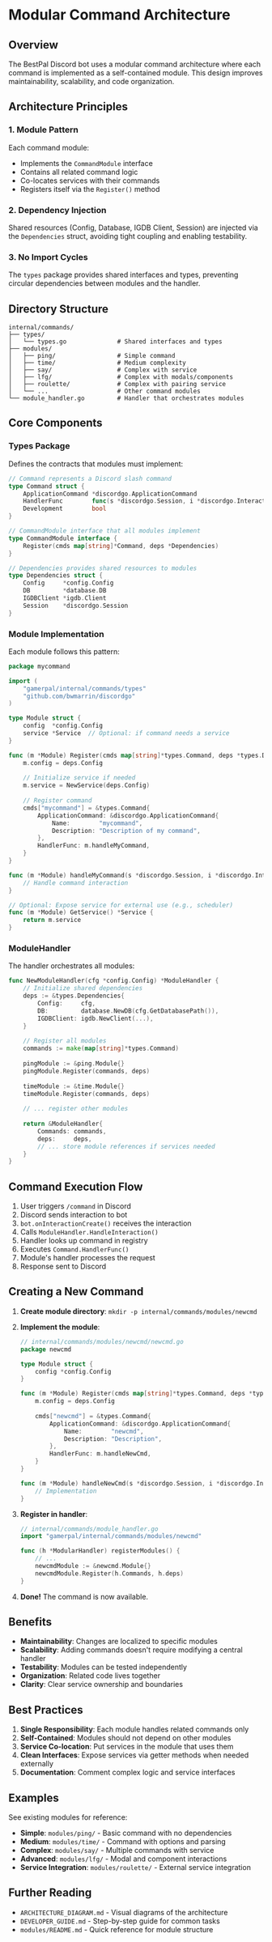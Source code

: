 # Modular Command Architecture

## Overview

The BestPal Discord bot uses a modular command architecture where each command is implemented as a self-contained module. This design improves maintainability, scalability, and code organization.

## Architecture Principles

### 1. Module Pattern
Each command module:
- Implements the `CommandModule` interface
- Contains all related command logic
- Co-locates services with their commands
- Registers itself via the `Register()` method

### 2. Dependency Injection
Shared resources (Config, Database, IGDB Client, Session) are injected via the `Dependencies` struct, avoiding tight coupling and enabling testability.

### 3. No Import Cycles
The `types` package provides shared interfaces and types, preventing circular dependencies between modules and the handler.

## Directory Structure

```
internal/commands/
├── types/
│   └── types.go              # Shared interfaces and types
├── modules/
│   ├── ping/                 # Simple command
│   ├── time/                 # Medium complexity
│   ├── say/                  # Complex with service
│   ├── lfg/                  # Complex with modals/components
│   ├── roulette/             # Complex with pairing service
│   └── ...                   # Other command modules
└── module_handler.go         # Handler that orchestrates modules
```

## Core Components

### Types Package

Defines the contracts that modules must implement:

```go
// Command represents a Discord slash command
type Command struct {
    ApplicationCommand *discordgo.ApplicationCommand
    HandlerFunc        func(s *discordgo.Session, i *discordgo.InteractionCreate)
    Development        bool
}

// CommandModule interface that all modules implement
type CommandModule interface {
    Register(cmds map[string]*Command, deps *Dependencies)
}

// Dependencies provides shared resources to modules
type Dependencies struct {
    Config     *config.Config
    DB         *database.DB
    IGDBClient *igdb.Client
    Session    *discordgo.Session
}
```

### Module Implementation

Each module follows this pattern:

```go
package mycommand

import (
    "gamerpal/internal/commands/types"
    "github.com/bwmarrin/discordgo"
)

type Module struct {
    config  *config.Config
    service *Service  // Optional: if command needs a service
}

func (m *Module) Register(cmds map[string]*types.Command, deps *types.Dependencies) {
    m.config = deps.Config
    
    // Initialize service if needed
    m.service = NewService(deps.Config)
    
    // Register command
    cmds["mycommand"] = &types.Command{
        ApplicationCommand: &discordgo.ApplicationCommand{
            Name:        "mycommand",
            Description: "Description of my command",
        },
        HandlerFunc: m.handleMyCommand,
    }
}

func (m *Module) handleMyCommand(s *discordgo.Session, i *discordgo.InteractionCreate) {
    // Handle command interaction
}

// Optional: Expose service for external use (e.g., scheduler)
func (m *Module) GetService() *Service {
    return m.service
}
```

### ModuleHandler

The handler orchestrates all modules:

```go
func NewModuleHandler(cfg *config.Config) *ModuleHandler {
    // Initialize shared dependencies
    deps := &types.Dependencies{
        Config:     cfg,
        DB:         database.NewDB(cfg.GetDatabasePath()),
        IGDBClient: igdb.NewClient(...),
    }
    
    // Register all modules
    commands := make(map[string]*types.Command)
    
    pingModule := &ping.Module{}
    pingModule.Register(commands, deps)
    
    timeModule := &time.Module{}
    timeModule.Register(commands, deps)
    
    // ... register other modules
    
    return &ModuleHandler{
        Commands: commands,
        deps:     deps,
        // ... store module references if services needed
    }
}
```

## Command Execution Flow

1. User triggers `/command` in Discord
2. Discord sends interaction to bot
3. `bot.onInteractionCreate()` receives the interaction
4. Calls `ModuleHandler.HandleInteraction()`
5. Handler looks up command in registry
6. Executes `Command.HandlerFunc()`
7. Module's handler processes the request
8. Response sent to Discord

## Creating a New Command

1. **Create module directory**: `mkdir -p internal/commands/modules/newcmd`

2. **Implement the module**:
   ```go
   // internal/commands/modules/newcmd/newcmd.go
   package newcmd
   
   type Module struct {
       config *config.Config
   }
   
   func (m *Module) Register(cmds map[string]*types.Command, deps *types.Dependencies) {
       m.config = deps.Config
       
       cmds["newcmd"] = &types.Command{
           ApplicationCommand: &discordgo.ApplicationCommand{
               Name:        "newcmd",
               Description: "Description",
           },
           HandlerFunc: m.handleNewCmd,
       }
   }
   
   func (m *Module) handleNewCmd(s *discordgo.Session, i *discordgo.InteractionCreate) {
       // Implementation
   }
   ```

3. **Register in handler**:
   ```go
   // internal/commands/module_handler.go
   import "gamerpal/internal/commands/modules/newcmd"
   
   func (h *ModularHandler) registerModules() {
       // ...
       newcmdModule := &newcmd.Module{}
       newcmdModule.Register(h.Commands, h.deps)
   }
   ```

4. **Done!** The command is now available.

## Benefits

- **Maintainability**: Changes are localized to specific modules
- **Scalability**: Adding commands doesn't require modifying a central handler
- **Testability**: Modules can be tested independently
- **Organization**: Related code lives together
- **Clarity**: Clear service ownership and boundaries

## Best Practices

1. **Single Responsibility**: Each module handles related commands only
2. **Self-Contained**: Modules should not depend on other modules
3. **Service Co-location**: Put services in the module that uses them
4. **Clean Interfaces**: Expose services via getter methods when needed externally
5. **Documentation**: Comment complex logic and service interfaces

## Examples

See existing modules for reference:
- **Simple**: `modules/ping/` - Basic command with no dependencies
- **Medium**: `modules/time/` - Command with options and parsing
- **Complex**: `modules/say/` - Multiple commands with service
- **Advanced**: `modules/lfg/` - Modal and component interactions
- **Service Integration**: `modules/roulette/` - External service integration

## Further Reading

- `ARCHITECTURE_DIAGRAM.md` - Visual diagrams of the architecture
- `DEVELOPER_GUIDE.md` - Step-by-step guide for common tasks
- `modules/README.md` - Quick reference for module structure
